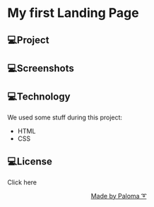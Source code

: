 <h1> My first Landing Page</h1>



## 💻Project



## 💻Screenshots 





## 💻Technology

We used some stuff during this project: 

<ul>
  <li>HTML</li>
  <li>CSS</li>
 
</ul>

## 💻License

Click here <a href="https://github.com/palomavila/landingpage/blob/main/LICENSE">

<p align="center">Made by Paloma ➰</p>

